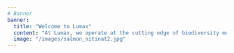```yaml
---
# Banner
banner:
  title: "Welcome to Lumax"
  content: "At Lumax, we operate at the cutting edge of biodiversity monitoring, combining aerial technology with artificial intelligence to advance ecological understanding. Our drone-based solutions and AI analytics help organizations monitor and protect valuable ecosystems."
  image: "/images/salmon_nitinat2.jpg"
---
```

